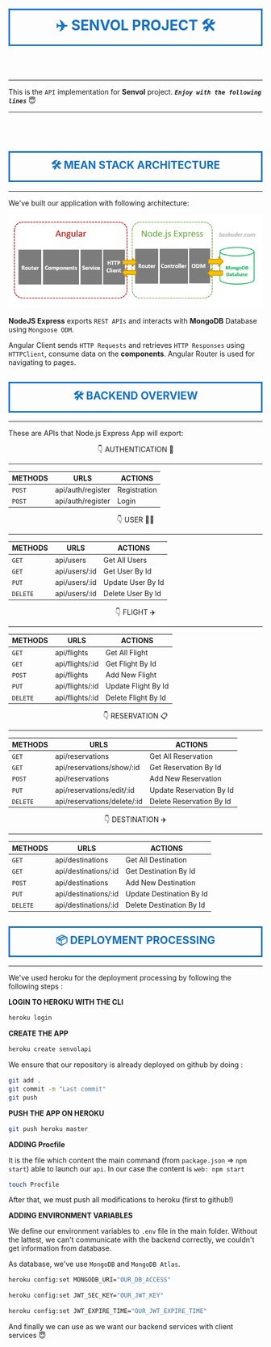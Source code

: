 <h1 style="color: #1371C3; text-align: center; padding: 10px 0; border: 3px solid; text-transform: uppercase;">✈️ Senvol Project 🛠️</h1>

<br><br>

---

This is the `API` implementation for **Senvol** project. ___`Enjoy with the following lines`___ 😇

---
<br><br>

<h2 style="color: #1371C3; text-align: center; padding: 10px 0; border: 3px solid; text-transform: uppercase;">🛠️ MEAN Stack Architecture</h2>

---

We've built our application with following architecture:

<img src="./design_doc/mean-architecture.png">

**NodeJS Express** exports `REST APIs` and interacts with **MongoDB** Database using `Mongoose ODM`.

Angular Client sends `HTTP Requests` and retrieves `HTTP Responses` using `HTTPClient`, consume data on the **components**. Angular Router is used for navigating to pages.

<h2 style="color: #1371C3; text-align: center; padding: 10px 0; border: 3px solid; text-transform: uppercase;">🛠️ Backend Overview</h2>

---

These are APIs that Node.js Express App will export:

<center>👇 AUTHENTICATION 🔐</center><hr>

| __METHODS__ | __URLS__              | __ACTIONS__      |
|-------------|-----------------------|------------------|
| `POST`      | api/auth/register     | Registration     |
| `POST`      | api/auth/register     | Login            |

<center>👇 USER 👨‍⚖️</center><hr>

| __METHODS__ | __URLS__       | __ACTIONS__       |
|-------------|----------------|-------------------|
| `GET`       | api/users      | Get All Users     |
| `GET`       | api/users/:id  | Get User By Id    |
| `PUT`       | api/users/:id  | Update User By Id |
| `DELETE`    | api/users/:id  | Delete User By Id |

<center>👇 FLIGHT ✈️</center><hr>

| __METHODS__ | __URLS__        | __ACTIONS__         |
|-------------|-----------------|---------------------|
| `GET`       | api/flights     | Get All Flight      |
| `GET`       | api/flights/:id | Get Flight By Id    |
| `POST`      | api/flights     | Add New Flight      |
| `PUT`       | api/flights/:id | Update Flight By Id |
| `DELETE`    | api/flights/:id | Delete Flight By Id |

<center>👇 RESERVATION 📋</center><hr>

| __METHODS__ | __URLS__                    | __ACTIONS__              |
|-------------|-----------------------------|--------------------------|
| `GET`       | api/reservations            | Get All Reservation      |
| `GET`       | api/reservations/show/:id   | Get Reservation By Id    |
| `POST`      | api/reservations            | Add New Reservation      |
| `PUT`       | api/reservations/edit/:id   | Update Reservation By Id |
| `DELETE`    | api/reservations/delete/:id | Delete Reservation By Id |

<center>👇 DESTINATION ✈️</center><hr>

| __METHODS__ | __URLS__             | __ACTIONS__              |
|-------------|----------------------|--------------------------|
| `GET`       | api/destinations     | Get All Destination      |
| `GET`       | api/destinations/:id | Get Destination By Id    |
| `POST`      | api/destinations     | Add New Destination      |
| `PUT`       | api/destinations/:id | Update Destination By Id |
| `DELETE`    | api/destinations/:id | Delete Destination By Id |

<h2 style="color: #1371C3; text-align: center; padding: 10px 0; border: 3px solid; text-transform: uppercase;">📦 Deployment Processing</h2>

---

We've used heroku for the deployment processing by following the following steps :

__LOGIN TO HEROKU WITH THE CLI__

```bash
heroku login
```

__CREATE THE APP__

```bash
heroku create senvolapi
```

We ensure that our repository is already deployed on github by doing :

```bash
git add .
git commit -m "Last commit"
git push
```

__PUSH THE APP ON HEROKU__

```bash
git push heroku master
```

__ADDING Procfile__

It is the file which content the main command (from `package.json` => `npm start`) able to launch our `api`.
In our case the content is `web: npm start`

```bash
touch Procfile
```

After that, we must push all modifications to heroku (first to github!)

__ADDING ENVIRONMENT VARIABLES__

We define our environment variables to `.env` file in the main folder. Without the lattest, we can't communicate with the backend correctly, we couldn't get information from database.

As database, we've use `MongoDB` and `MongoDB Atlas`.

```bash
heroku config:set MONGODB_URI="OUR_DB_ACCESS"
```

```bash
heroku config:set JWT_SEC_KEY="OUR_JWT_KEY"
```

```bash
heroku config:set JWT_EXPIRE_TIME="OUR_JWT_EXPIRE_TIME"
```

And finally we can use as we want our backend services with client services 😇

